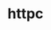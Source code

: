 # httpc

<!--

TODO
- udp retry
- add timeouts for both client and server implementations
- add worker pool to handle requests instead of being sequential

https://en.wikipedia.org/wiki/Selective_Repeat_ARQ

file:///home/g-harel/go/src/github.com/g-harel/http/httpc/assignment.pdf
https://www.w3.org/Protocols/HTTP/1.0/spec.html

http://aimanhanna.com/concordia/comp445/index.htm
https://about.sourcegraph.com/go/gophercon-2018-implementing-a-network-protocol-in-go/

 -->
